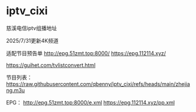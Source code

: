 # iptv_cixi

慈溪电信iptv组播地址

2025/7/31更新4K频道

适配节目预告单
http://epg.51zmt.top:8000/
https://epg.112114.xyz/

https://guihet.com/tvlistconvert.html

节目列表：
https://raw.githubusercontent.com/qbenny/iptv_cixi/refs/heads/main/zhejiang.m3u

EPG：
http://epg.51zmt.top:8000/e.xml
https://epg.112114.xyz/pp.xml
